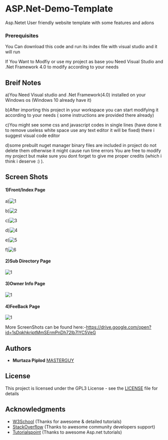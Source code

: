# ASP.Net-Demo-Template
Asp.Netet User friendly website template with some features and adons

### Prerequisites

You Can download this code and run its index file with visual studio and it will run

If You Want to Modfiy or use my project as base you Need Visual Studio and .Net Framework 4.0 to modify according to your needs

## Breif Notes
a)You Need Visual studio and .Net Framework(4.0) installed on your Windows os (Windows 10 already have it)

b)After importing this project in your workspace you can start modifying it according to your needs ( some instructions are provided there already)

c)You might see some css and javascript codes in single lines (have done it to remove useless white space use any text editor it will be fixed) there i suggest visual code editor

d)some prebuilt nuget manager binary files are included in project do not delete them otherwise it might cause run time errors
You are free to modify my project but make sure you dont forget to give me proper credits (which i think i deserve :) ).

## Screen Shots

#### 1)Front/Index Page

a)<img src="https://i.ibb.co/VTQX4FV/1.png" alt="1" border="0">

b)<img src="https://i.ibb.co/T0WZgrZ/2.png" alt="2" border="0">

c)<img src="https://i.ibb.co/8KfSmXm/3.png" alt="3" border="0">

d)<img src="https://i.ibb.co/6HzdBPh/4.png" alt="4" border="0">

e)<img src="https://i.ibb.co/1ZLDVWT/5.png" alt="5" border="0">

f)<img src="https://i.ibb.co/VQJP8wT/6.png" alt="6" border="0">

#### 2)Sub Directory Page
<img src="https://i.ibb.co/Q9TG0Rs/1.png" alt="1" border="0">

#### 3)Owner Info Page
<img src="https://i.ibb.co/Vmh45HZ/1.png" alt="1" border="0">

#### 4)FeeBack Page
<img src="https://i.ibb.co/cxb95Ln/1.png" alt="1" border="0">

More ScreenShots can be found here:-https://drive.google.com/open?id=1sDqkhkriptMmSErmPnDh72lb7lYC5VeG



## Authors

* **Murtaza Piplod** [MASTERGUY](https://github.com/MASTERGUY/)


## License

This project is licensed under the GPL3 License - see the [LICENSE](LICENSE) file for details

## Acknowledgments

* [W3School](https://www.w3schools.com/) (Thanks for awesome & detailed tutorials) 
* [StackOverflow](https://stackoverflow.com) (Thanks to awesome community developers support)
* [Tutorialspoint](https://www.tutorialspoint.com/asp.net) (Thanks to awesome Asp.net tutorials)

